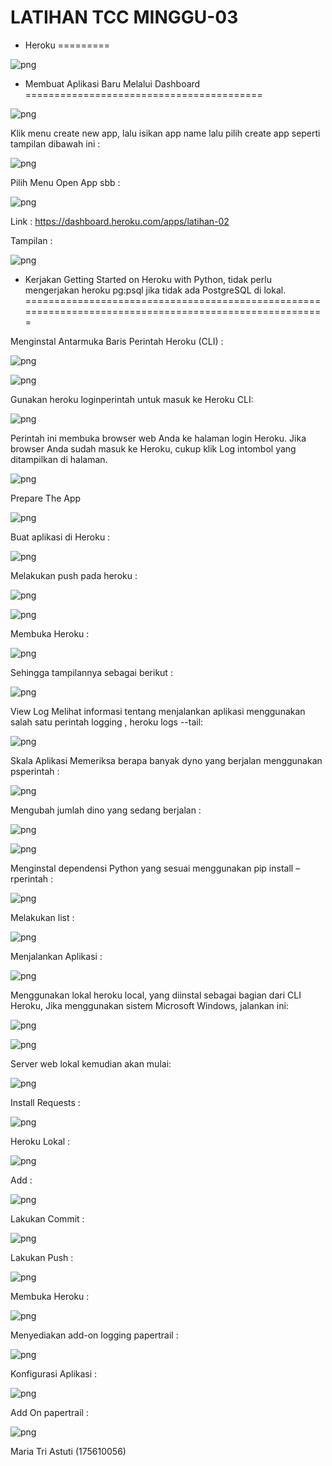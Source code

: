LATIHAN TCC MINGGU-03
=====================

* Heroku
=========

![png](gambar1.png)

* Membuat Aplikasi Baru Melalui Dashboard
=========================================

![png](gambar2.png)

Klik menu create new app, lalu isikan app name lalu pilih create app seperti tampilan dibawah ini :

![png](gambar3.png)

Pilih Menu Open App sbb :

![png](gambar4.png)

Link : https://dashboard.heroku.com/apps/latihan-02

Tampilan :

![png](gambar5.png)

* Kerjakan Getting Started on Heroku with Python, tidak perlu mengerjakan heroku pg:psql jika tidak ada PostgreSQL di lokal.
=======================================================================================================

Menginstal Antarmuka Baris Perintah Heroku (CLI) :

![png](gambar6.png)

![png](gambar7.png)

Gunakan heroku loginperintah untuk masuk ke Heroku CLI:

![png](gambar8.png)

Perintah ini membuka browser web Anda ke halaman login Heroku. Jika browser Anda sudah masuk ke Heroku, cukup klik Log intombol yang ditampilkan di halaman.

![png](gambar9.png)

Prepare The App

![png](gambar10.png)

Buat aplikasi di Heroku :

![png](gambar11.png)

Melakukan push pada heroku :

![png](gambar12.png)

![png](gambar13.png)

Membuka Heroku :

![png](gambar14.png)

Sehingga tampilannya sebagai berikut :

![png](gambar15.png)

View Log 
Melihat informasi tentang menjalankan aplikasi menggunakan salah satu perintah logging , heroku logs --tail:

![png](gambar16.png)

Skala Aplikasi 
Memeriksa berapa banyak dyno yang berjalan menggunakan psperintah :

![png](gambar17.png)

Mengubah jumlah dino yang sedang berjalan :

![png](gambar18.png)

![png](gambar19.png)

Menginstal dependensi Python yang sesuai menggunakan pip install –rperintah :

![png](gambar20.png)

Melakukan list :

![png](gambar21.png)

Menjalankan Aplikasi :

![png](gambar22.png)

Menggunakan lokal heroku local, yang diinstal sebagai bagian dari CLI Heroku, Jika  menggunakan sistem Microsoft Windows, jalankan ini:

![png](gambar23.png)

![png](gambar24.png)

Server web lokal kemudian akan mulai:

![png](gambar25.png)

Install Requests :

![png](gambar26.png)

Heroku Lokal :

![png](gambar27.png)

Add :

![png](gambar28.png)

Lakukan Commit :

![png](gambar29.png)

Lakukan Push :

![png](gambar30.png)

Membuka Heroku :

![png](gambar31.png)

Menyediakan add-on logging papertrail :

![png](gambar32.png)

Konfigurasi Aplikasi :

![png](gambar33.png)

Add On papertrail :

![png](gambar34.png)


Maria Tri Astuti (175610056)